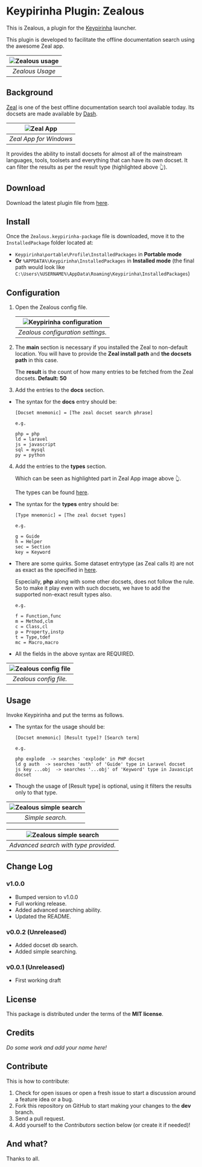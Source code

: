 # Keypirinha Plugin: Zealous

This is Zealous, a plugin for the
[Keypirinha](http://keypirinha.com) launcher.

This plugin is developed to facilitate the offline documentation search using the awesome Zeal app.

| ![Zealous usage](./imgs/2019-02-07_00-27-02.gif "Zealous usage") |
| :-: |
| *Zealous Usage* |


## Background

[Zeal](https://zealdocs.org) is one of the best offline documentation search tool available today. Its docsets are made available by [Dash](https://kapeli.com).

| ![Zeal App](./imgs/2019-02-07_00-21-47.png "Zeal App") |
| :-: |
| *Zeal App for Windows* |

It provides the ability to install docsets for almost all of the mainstream languages, tools, toolsets and everything that can have its own docset. It can filter the results as per the result type (highlighted above 👆).


## Download

Download the latest plugin file from [here](https://github.com/bantya/Keypirinha-Zealous/releases).


## Install

Once the `Zealous.keypirinha-package` file is downloaded,
move it to the `InstalledPackage` folder located at:

* `Keypirinha\portable\Profile\InstalledPackages` in **Portable mode**
* **Or** `%APPDATA%\Keypirinha\InstalledPackages` in **Installed mode** (the
  final path would look like
  `C:\Users\%USERNAME%\AppData\Roaming\Keypirinha\InstalledPackages`)


## Configuration

1. Open the Zealous config file.

    | ![Keypirinha configuration](./imgs/2019-02-06_23-59-01.png "Keypirinha configuration") |
    | :-: |
    | *Zealous configuration settings.* |

2. The **main** section is necessary if you installed the Zeal to non-default location. You will have to provide the **Zeal install path** and **the docsets path** in this case.

    The **result** is the count of how many entries to be fetched from the Zeal docsets. **Default: 50**

3. Add the entries to the **docs** section.
* The syntax for the **docs** entry should be:
    ```
    [Docset mnemonic] = [The zeal docset search phrase]

    e.g.

    php = php
    ld = laravel
    js = javascript
    sql = mysql
    py = python
    ```

4. Add the entries to the **types** section.

    Which can be seen as highlighted part in Zeal App image above 👆.

    The types can be found [here](https://kapeli.com/docsets#supportedentrytypes).

* The syntax for the **types** entry should be:
    ```
    [Type mnemonic] = [The zeal docset types]

    e.g.

    g = Guide
    h = Helper
    sec = Section
    key = Keyword
    ```

* There are some quirks. Some dataset entrytype (as Zeal calls it) are not as exact as the specified in [here](https://kapeli.com/docsets#supportedentrytypes).

    Especially, **php** along with some other docsets, does not follow the rule. So to make it play even with such docsets, we have to add the supported non-exact result types also.
    ```
    e.g.

    f = Function,func
    m = Method,clm
    c = Class,cl
    p = Property,instp
    t = Type,tdef
    mc = Macro,macro
    ```
* All the fields in the above syntax are REQUIRED.

| ![Zealous config file](./imgs/2019-02-07_00-23-15.png "Zealous config file") |
| :-: |
| *Zealous config file.* |

## Usage

Invoke Keypirinha and put the terms as follows.
* The syntax for the usage should be:
    ```
    [Docset mnemonic] [Result type]? [Search term]

    e.g.

    php explode  -> searches 'explode' in PHP docset
    ld g auth  -> searches 'auth' of 'Guide' type in Laravel docset
    js key ...obj  -> searches '...obj' of 'Keyword' type in Javascipt docset
    ```
* Though the usage of [Result type] is optional, using it filters the results only to that type.

| ![Zealous simple search](./imgs/2019-02-07_00-23-49.png "Zealous simple search") |
| :-: |
| *Simple search.* |

| ![Zealous simple search](./imgs/2019-02-07_00-24-18.png "Zealous simple search") |
| :-: |
| *Advanced search with type provided.* |


## Change Log

### v1.0.0

* Bumped version to v1.0.0
* Full working release.
* Added advanced searching ability.
* Updated the README.

### v0.0.2 (Unreleased)

* Added docset db search.
* Added simple searching.

### v0.0.1 (Unreleased)

* First working draft


## License

This package is distributed under the terms of the **MIT license**.


## Credits

_Do some work and add your name here!_


## Contribute

This is how to contribute:
1. Check for open issues or open a fresh issue to start a discussion around a
   feature idea or a bug.
2. Fork this repository on GitHub to start making your changes to the **dev**
   branch.
3. Send a pull request.
4. Add yourself to the *Contributors* section below (or create it if needed)!

## And what?

Thanks to all.
